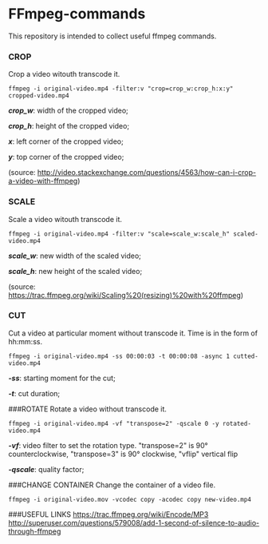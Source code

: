 # FFmpeg-commands
This repository is intended to collect useful ffmpeg commands.


### CROP
Crop a video witouth transcode it.

    ffmpeg -i original-video.mp4 -filter:v "crop=crop_w:crop_h:x:y" cropped-video.mp4

***crop_w***: width of the cropped video;

***crop_h***: height of the cropped video;

***x***: left corner of the cropped video;

***y***: top corner of the cropped video;

(source: http://video.stackexchange.com/questions/4563/how-can-i-crop-a-video-with-ffmpeg)

### SCALE
Scale a video witouth transcode it.

    ffmpeg -i original-video.mp4 -filter:v "scale=scale_w:scale_h" scaled-video.mp4

***scale_w***: new width of the scaled video;

***scale_h***: new height of the scaled video;

(source: https://trac.ffmpeg.org/wiki/Scaling%20(resizing)%20with%20ffmpeg)

### CUT
Cut a video at particular moment without transcode it. Time is in the form of hh:mm:ss.

    ffmpeg -i original-video.mp4 -ss 00:00:03 -t 00:00:08 -async 1 cutted-video.mp4

***-ss***: starting moment for the cut;

***-t***: cut duration;


###ROTATE
Rotate a video without transcode it.

    ffmpeg -i original-video.mp4 -vf "transpose=2" -qscale 0 -y rotated-video.mp4

***-vf***: video filter to set the rotation type. "transpose=2" is 90° counterclockwise, "transpose=3" is 90° clockwise, "vflip" vertical flip  

***-qscale***: quality factor;


###CHANGE CONTAINER
Change the container of a video file.

    ffmpeg -i original-video.mov -vcodec copy -acodec copy new-video.mp4

###USEFUL LINKS
https://trac.ffmpeg.org/wiki/Encode/MP3
http://superuser.com/questions/579008/add-1-second-of-silence-to-audio-through-ffmpeg
